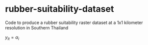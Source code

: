 # rubber-suitability-dataset
Code to produce a rubber suitability raster dataset at a 1x1 kilometer resolution in Southern Thailand

$y_{it} = \alpha_i$ 
